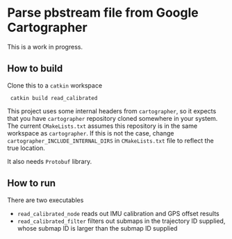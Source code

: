 # Parse pbstream file from Google Cartographer

This is a work in progress.

## How to build

Clone this to a `catkin` workspace

` catkin build read_calibrated`

This project uses some internal headers from `cartographer`, so it expects that you have `cartographer` repository cloned somewhere in your system.
The current `CMakeLists.txt` assumes this repository is in the same workspace as `cartographer`. If this is not the case, change `cartographer_INCLUDE_INTERNAL_DIRS` in `CMakeLists.txt` file to reflect the true location.

It also needs `Protobuf` library.

## How to run

There are two executables

- `read_calibrated_node` reads out IMU calibration and GPS offset results
- `read_calibrated_filter` filters out submaps in the trajectory ID supplied, whose submap ID is larger than the submap ID supplied
